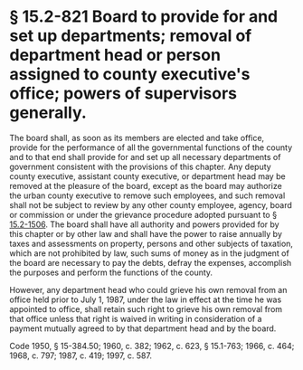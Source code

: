 # § 15.2-821 Board to provide for and set up departments; removal of department head or person assigned to county executive's office; powers of supervisors generally.

<p>The board shall, as soon as its members are elected and take office, provide for the performance of all the governmental functions of the county and to that end shall provide for and set up all necessary departments of government consistent with the provisions of this chapter. Any deputy county executive, assistant county executive, or department head may be removed at the pleasure of the board, except as the board may authorize the urban county executive to remove such employees, and such removal shall not be subject to review by any other county employee, agency, board or commission or under the grievance procedure adopted pursuant to § <a href='http://law.lis.virginia.gov/vacode/15.2-1506/'>15.2-1506</a>. The board shall have all authority and powers provided for by this chapter or by other law and shall have the power to raise annually by taxes and assessments on property, persons and other subjects of taxation, which are not prohibited by law, such sums of money as in the judgment of the board are necessary to pay the debts, defray the expenses, accomplish the purposes and perform the functions of the county.</p><p>However, any department head who could grieve his own removal from an office held prior to July 1, 1987, under the law in effect at the time he was appointed to office, shall retain such right to grieve his own removal from that office unless that right is waived in writing in consideration of a payment mutually agreed to by that department head and by the board.</p><p>Code 1950, § 15-384.50; 1960, c. 382; 1962, c. 623, § 15.1-763; 1966, c. 464; 1968, c. 797; 1987, c. 419; 1997, c. 587.</p>